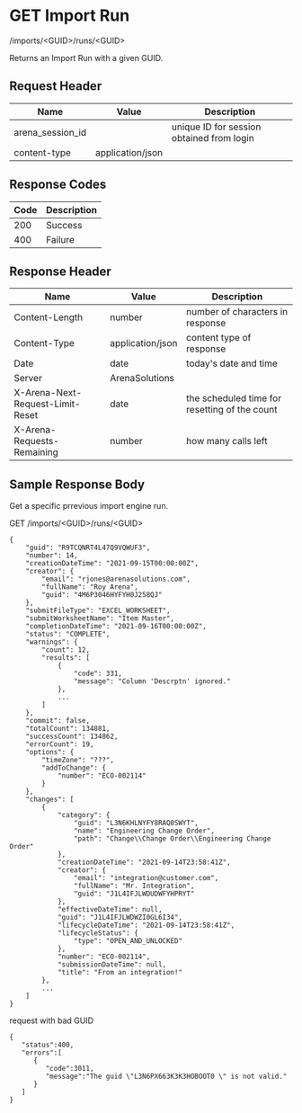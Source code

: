# GET Import Run


/imports/&lt;GUID&gt;/runs/&lt;GUID&gt;

Returns an Import Run with a given GUID. 

## Request Header

| Name | Value | Description |
|  --- |  --- |  --- | 
| arena_session_id |   | unique ID for session obtained from login |
| content\-type | application/json |   |

## Response Codes

| Code | Description |
|  --- |  --- | 
| 200 | Success |
| 400 | Failure |

## Response Header

| Name | Value | Description |
|  --- |  --- |  --- | 
| Content\-Length | number | number of characters in response |
| Content\-Type | application/json | content type of response |
| Date | date | today's date and time |
| Server | ArenaSolutions |   |
| X\-Arena\-Next\-Request\-Limit\-Reset  | date | the scheduled time for resetting of the count |
| X\-Arena\-Requests\-Remaining  | number | how many calls left |

## Sample Response Body
Get a specific prrevious import engine  run.



GET /imports/&lt;GUID&gt;/runs/&lt;GUID&gt;

```
{
    "guid": "R9TCQNRT4L47Q9VQWUF3",
    "number": 14,
    "creationDateTime": "2021-09-15T00:00:00Z",
    "creator": {
        "email": "rjones@arenasolutions.com",
        "fullName": "Roy Arena",
        "guid": "4M6P3046HYFYH0J258QJ"
    },
    "submitFileType": "EXCEL_WORKSHEET",
    "submitWorksheetName": "Item Master",
    "completionDateTime": "2021-09-16T00:00:00Z",
    "status": "COMPLETE",
    "warnings": {
        "count": 12,
        "results": [
            {
                "code": 331,
                "message": "Column 'Descrptn' ignored."
            },
            ...
        ]
    },
    "commit": false,
    "totalCount": 134881,
    "successCount": 134862,
    "errorCount": 19,
    "options": {    
        "timeZone": "???",
        "addToChange": {
            "number": "ECO-002114"
        }
    },
    "changes": [
        { 
            "category": {
                "guid": "L3N6KHLNYFY8RAQ8SWYT",
                "name": "Engineering Change Order",
                "path": "Change\\Change Order\\Engineering Change Order"
            },
            "creationDateTime": "2021-09-14T23:58:41Z",
            "creator": {
                "email": "integration@customer.com",
                "fullName": "Mr. Integration",
                "guid": "J1L4IFJLWDUDWFYHPRYT"
            },
            "effectiveDateTime": null,
            "guid": "J1L4IFJLWDWZI0GL6I34",
            "lifecycleDateTime": "2021-09-14T23:58:41Z",
            "lifecycleStatus": {
                "type": "OPEN_AND_UNLOCKED"
            },
            "number": "ECO-002114",
            "submissionDateTime": null,
            "title": "From an integration!"
        },
        ...
    ]
}
```
request with bad GUID

```
{  
   "status":400,
   "errors":[  
      {  
         "code":3011,
         "message":"The guid \"L3N6PX663K3K3HOBOOT0 \" is not valid."
      }
   ]
}
```
